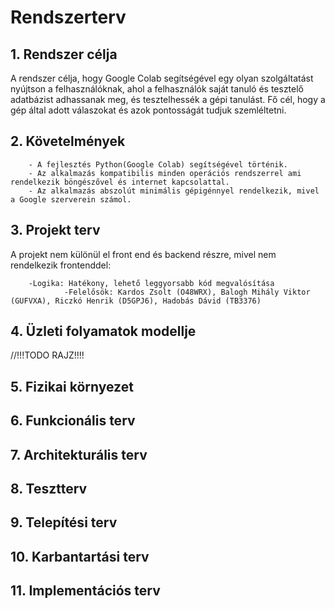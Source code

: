 # ﻿Rendszerterv

## 1. Rendszer célja
A rendszer célja, hogy Google Colab segítségével egy olyan szolgáltatást nyújtson a felhasználóknak, ahol a felhasználók saját tanuló és tesztelő adatbázist adhassanak meg, és tesztelhessék a gépi tanulást. Fő cél, hogy a gép által adott válaszokat és azok pontosságát tudjuk szemléltetni.

## 2. Követelmények

        - A fejlesztés Python(Google Colab) segítségével történik.
        - Az alkalmazás kompatibilis minden operációs rendszerrel ami rendelkezik böngészővel és internet kapcsolattal.
        - Az alkalmazás abszolút minimális gépigénnyel rendelkezik, mivel a Google szerverein számol.

## 3. Projekt terv
A projekt nem különül el front end és backend részre, mivel nem rendelkezik frontenddel:

        -Logika: Hatékony, lehető leggyorsabb kód megvalósítása
                -Felelősök: Kardos Zsolt (O48WRX), Balogh Mihály Viktor (GUFVXA), Riczkó Henrik (D5GPJ6), Hadobás Dávid (TB3376)

## 4. Üzleti folyamatok modellje
//!!!TODO RAJZ!!!!

## 5. Fizikai környezet

## 6. Funkcionális terv

## 7. Architekturális terv

## 8. Tesztterv

## 9. Telepítési terv

## 10. Karbantartási terv

## 11. Implementációs terv
